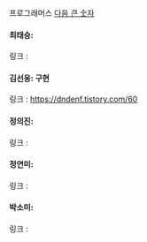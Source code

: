 프로그래머스 [다음 큰 숫자](https://school.programmers.co.kr/learn/courses/30/lessons/12911)<br>

#### 최태승: 
링크 : 

#### 김선웅: 구현
링크 : https://dndenf.tistory.com/60

#### 정의진: 
링크 : 

#### 정연미: 
링크 : 

#### 박소미: 
링크 : 
